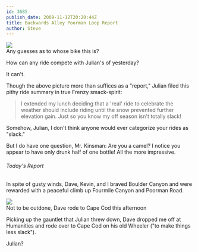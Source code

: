 ```yaml
---
id: 3685
publish_date: 2009-11-12T20:20:44Z
title: Backwards Alley Poorman Loop Report
author: Steve
---
```


[![](http://lh4.ggpht.com/_zoD15FRZxcs/SvuO2f9DF7I/AAAAAAAACoE/p6XQ0nSdCGM/s2400/julians-bike.jpg)](http://picasaweb.google.com/flagstafffrenzy/JulianSLittleSpin)  
Any guesses as to whose bike this is?

How can any ride compete with Julian's of yesterday?

It can't.

Though the above picture more than suffices as a "report," Julian filed this pithy ride summary in true Frenzy smack-spirit:

> I extended my lunch deciding that a 'real' ride to celebrate the weather should include riding until the snow prevented further elevation gain. Just so you know my off season isn't totally slack!

Somehow, Julian, I don't think anyone would ever categorize your rides as "slack."

But I do have one question, Mr. Kinsman: Are you a camel? I notice you appear to have only drunk half of one bottle! All the more impressive.

###### Today's Report

In spite of gusty winds, Dave, Kevin, and I braved Boulder Canyon and were rewarded with a peaceful climb up Fourmile Canyon and Poorman Road.

![](http://lh6.ggpht.com/_zoD15FRZxcs/SvxYRtb_FHI/AAAAAAAACok/7kEk5LWOMUU/s2400/wheeler.jpg)  
Not to be outdone, Dave rode to Cape Cod this afternoon

Picking up the gauntlet that Julian threw down, Dave dropped me off at Humanities and rode over to Cape Cod on his old Wheeler ("to make things less slack").

Julian?
